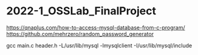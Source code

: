 # 2022-1_OSSLab_FinalProject

https://qnaplus.com/how-to-access-mysql-database-from-c-program/
https://github.com/mehrzero/random_password_generator

gcc main.c header.h -L/usr/lib/mysql -lmysqlclient -I/usr/lib/mysql/include
